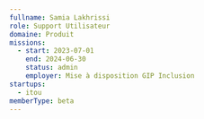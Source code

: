 ```yaml
---
fullname: Samia Lakhrissi
role: Support Utilisateur
domaine: Produit
missions:
  - start: 2023-07-01
    end: 2024-06-30
    status: admin
    employer: Mise à disposition GIP Inclusion
startups:
  - itou
memberType: beta
---
```


